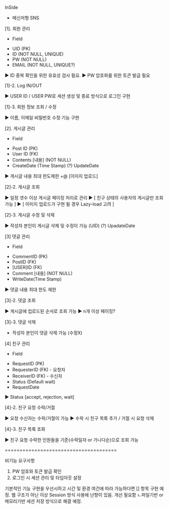InSide

- 메신저형 SNS

[1]. 회원 관리

- Field 
* UID (PK)
* ID (NOT NULL, UNIQUE)
* PW (NOT NULL)
* EMAIL (NOT NULL, UNIQUE?)

▶ ID 중복 확인을 위한 유효성 검사 필요.
▶ PW 암호화를 위한 토큰 발급 필요

[1]-2. Log IN/OUT

▶ USER ID / USER PW로 세션 생성 및 종료 방식으로 로그인 구현

[1]-3. 회원 정보 조회 / 수정

▶ 이름, 이메일 비밀번호 수정 기능 구현

[2]. 게시글 관리

- Field
* Post ID (PK)
* User ID (FK)
* Contents [내용] (NOT NULL)
* CreateDate (Time Stamp)
(?) UpdateDate

▶ 게시글 내용 최대 한도제한 +@ [이미지 업로드]

[2]-2. 게시글 조회

▶ 일정 갯수 이상 게시글 페이징 처리로 관리
▶ [ 친구 상태의 사용자의 게시글만 조회 가능 ]
▶ [ 이미지 업로드가 구현 될 경우 Lazy-load 고려 ]

[2]-3. 게시글 수정 및 삭제

▶ 작성자 본인이 게시글 삭제 및 수정이 가능 (UID)
(?) UpadateDate

[3] 댓글 관리

- Field
* CommentID (PK)
* PostID (FK)
* [USER]ID (FK)
* Comment [내용] (NOT NULL)
* WriteDate(Time Stamp)

▶ 댓글 내용 최대 한도 제한

[3]-2. 댓글 조회

▶ 게시글에 업로드된 순서로 조회 가능
▶ n개 이상 페이징?

[3]-3. 댓글 삭제

- 작성자 본인이 댓글 삭제 가능 (수정X)

[4] 친구 관리
 
- Field
* RequestID (PK)
* RequesterID (FK) - 요청자
* ReceiverID (FK) - 수신자
* Status (Default wait)
* RequestDate

▶ Status [accept, rejection, wait]

[4]-2. 친구 요청 수락/거절

▶ 요청 수신자는 수락/거절이 가능
▶ 수락 시 친구 목록 추가 / 거절 시 요청 삭제

[4]-3. 친구 목록 조회

▶ 친구 요청 수락한 인원들을 기준(수락일자 or 가나다순)으로 조회 가능


======================================

비기능 요구사항

1. PW 암호와 토큰 발급 확인
2. 로그인 시 세션 관리 및 타임아웃 설정

기본적인 기능 구현을 우선시하고 시간 및 환경 여건에 따라 가능하다면 [] 항목 구현 예정.
웹 구조가 아닌 이상 Session 방식 사용에 난항이 있음. 개선 필요함
ㄴ파일기반 or 메모리기반 세션 저장 방식으로 해결 예정.
